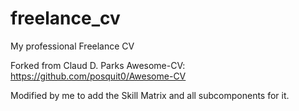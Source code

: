 # freelance_cv
My professional Freelance CV 

Forked from Claud D. Parks Awesome-CV: https://github.com/posquit0/Awesome-CV

Modified by me to add the Skill Matrix and all subcomponents for it.